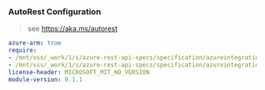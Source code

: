 ### AutoRest Configuration

> see https://aka.ms/autorest

``` yaml
azure-arm: true
require:
- /mnt/vss/_work/1/s/azure-rest-api-specs/specification/azureintegrationspaces/resource-manager/readme.md
- /mnt/vss/_work/1/s/azure-rest-api-specs/specification/azureintegrationspaces/resource-manager/readme.go.md
license-header: MICROSOFT_MIT_NO_VERSION
module-version: 0.1.1
```